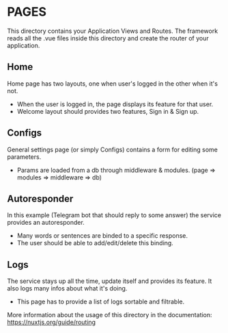 # PAGES

This directory contains your Application Views and Routes.
The framework reads all the .vue files inside this directory and create the router of your application.

## Home
Home page has two layouts, one when user's logged in the other when it's not.
  * When the user is logged in, the page displays its feature for that user.
  * Welcome layout should provides two features, Sign in & Sign up.
  
## Configs
General settings page (or simply Configs) contains a form for editing some parameters.
  * Params are loaded from a db through middleware & modules. (page => modules => middleware => db)

## Autoresponder
In this example (Telegram bot that should reply to some answer) the service provides an autoresponder.
  * Many words or sentences are binded to a specific response.
  * The user should be able to add/edit/delete this binding.

## Logs
The service stays up all the time, update itself and provides its feature. 
It also logs many infos about what it's doing.
  * This page has to provide a list of logs sortable and filtrable.
  

More information about the usage of this directory in the documentation:
https://nuxtjs.org/guide/routing
